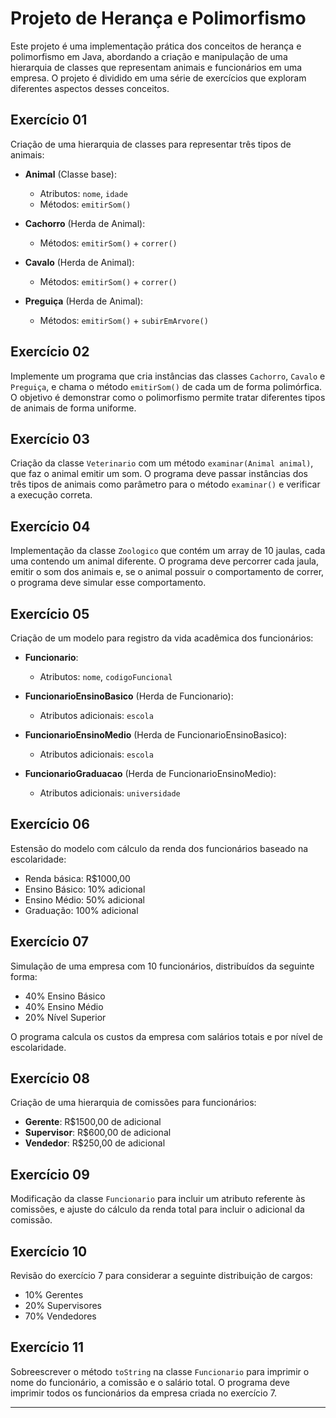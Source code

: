 # Projeto de Herança e Polimorfismo

Este projeto é uma implementação prática dos conceitos de herança e polimorfismo em Java, abordando a criação e manipulação de uma hierarquia de classes que representam animais e funcionários em uma empresa. O projeto é dividido em uma série de exercícios que exploram diferentes aspectos desses conceitos.

## Exercício 01

Criação de uma hierarquia de classes para representar três tipos de animais:

- **Animal** (Classe base):
  - Atributos: `nome`, `idade`
  - Métodos: `emitirSom()`

- **Cachorro** (Herda de Animal):
  - Métodos: `emitirSom()` + `correr()`

- **Cavalo** (Herda de Animal):
  - Métodos: `emitirSom()` + `correr()`

- **Preguiça** (Herda de Animal):
  - Métodos: `emitirSom()` + `subirEmArvore()`

## Exercício 02

Implemente um programa que cria instâncias das classes `Cachorro`, `Cavalo` e `Preguiça`, e chama o método `emitirSom()` de cada um de forma polimórfica. O objetivo é demonstrar como o polimorfismo permite tratar diferentes tipos de animais de forma uniforme.

## Exercício 03

Criação da classe `Veterinario` com um método `examinar(Animal animal)`, que faz o animal emitir um som. O programa deve passar instâncias dos três tipos de animais como parâmetro para o método `examinar()` e verificar a execução correta.

## Exercício 04

Implementação da classe `Zoologico` que contém um array de 10 jaulas, cada uma contendo um animal diferente. O programa deve percorrer cada jaula, emitir o som dos animais e, se o animal possuir o comportamento de correr, o programa deve simular esse comportamento.

## Exercício 05

Criação de um modelo para registro da vida acadêmica dos funcionários:

- **Funcionario**:
  - Atributos: `nome`, `codigoFuncional`

- **FuncionarioEnsinoBasico** (Herda de Funcionario):
  - Atributos adicionais: `escola`

- **FuncionarioEnsinoMedio** (Herda de FuncionarioEnsinoBasico):
  - Atributos adicionais: `escola`

- **FuncionarioGraduacao** (Herda de FuncionarioEnsinoMedio):
  - Atributos adicionais: `universidade`

## Exercício 06

Estensão do modelo com cálculo da renda dos funcionários baseado na escolaridade:

- Renda básica: R$1000,00
- Ensino Básico: 10% adicional
- Ensino Médio: 50% adicional
- Graduação: 100% adicional

## Exercício 07

Simulação de uma empresa com 10 funcionários, distribuídos da seguinte forma:

- 40% Ensino Básico
- 40% Ensino Médio
- 20% Nível Superior

O programa calcula os custos da empresa com salários totais e por nível de escolaridade.

## Exercício 08

Criação de uma hierarquia de comissões para funcionários:

- **Gerente**: R$1500,00 de adicional
- **Supervisor**: R$600,00 de adicional
- **Vendedor**: R$250,00 de adicional

## Exercício 09

Modificação da classe `Funcionario` para incluir um atributo referente às comissões, e ajuste do cálculo da renda total para incluir o adicional da comissão.

## Exercício 10

Revisão do exercício 7 para considerar a seguinte distribuição de cargos:

- 10% Gerentes
- 20% Supervisores
- 70% Vendedores

## Exercício 11

Sobreescrever o método `toString` na classe `Funcionario` para imprimir o nome do funcionário, a comissão e o salário total. O programa deve imprimir todos os funcionários da empresa criada no exercício 7.

---
